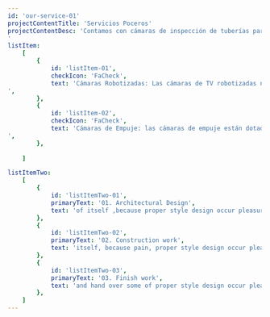 ```yaml
---
id: 'our-service-01'
projectContentTitle: 'Servicios Poceros'
projectContentDesc: 'Contamos con cámaras de inspección de tuberías para atender todos los servicios contratados como Poceros en Madrid. Las cámaras se utilizan para identificar rápidamente el problema principal del atasco y encontrar
'
listItem:
    [
        {
            id: 'listItem-01',
            checkIcon: 'FaCheck',
            text: 'Cámaras Robotizadas: Las cámaras de TV robotizadas nos permiten inspeccionar y filmar el interior de todo tipo de sistema de saneamiento, con diferentes diámetros. Tienen una autonomía de hasta 300 metros y disponen de cabezales rotativos de 360º, y software de medición de pendientes. Además, el sistema tractor permite salvar obstáculos y elevar la cámara por encima del agua.
',
        },
        {
            id: 'listItem-02',
            checkIcon: 'FaCheck',
            text: 'Cámaras de Empuje: las cámaras de empuje están dotados de un cabezal resistente a los elementos que se encuentran en el interior de los conductos que inspeccionan pudiendo trabajar inmersos en agua sin ningún tipo de problema. Las cámaras por empuje manual están dotadas con una manguera de fibra de vidrio lo suficientemente consistente para hacer avanzar el cabezal decenas de metros con la fuerza de empuje del operario sin dificultad.
',
        },
      
    ]

listItemTwo:
    [
        {
            id: 'listItemTwo-01',
            primaryText: '01. Architectural Design',
            text: 'of itself ,because proper style design occur pleasure',
        },
        {
            id: 'listItemTwo-02',
            primaryText: '02. Construction work',
            text: 'itself, because pain, proper style design occur pleasure',
        },
        {
            id: 'listItemTwo-03',
            primaryText: '03. Finish work',
            text: 'and hand over some of proper style design occur pleasure',
        },
    ]
---
```

